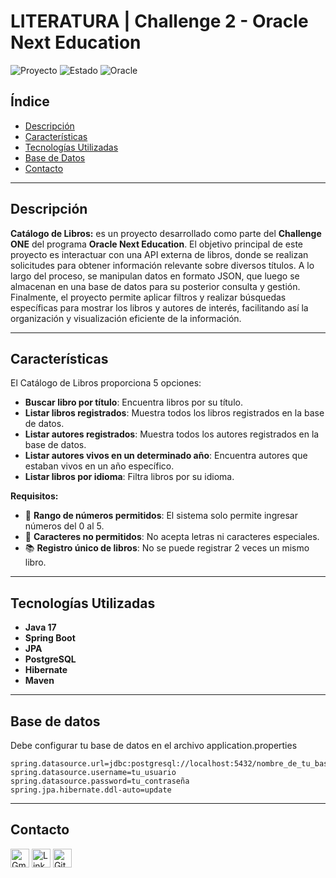 # **LITERATURA | Challenge 2 - Oracle Next Education**

![Proyecto](https://img.shields.io/badge/version-1.0-blue) ![Estado](https://img.shields.io/badge/status-terminado-brightgreen) ![Oracle](https://img.shields.io/badge/oracle-latura%20latam-orange)

## **Índice**

- [Descripción](#descripción)
- [Características](#características)
- [Tecnologías Utilizadas](#tecnologías-utilizadas)
- [Base de Datos](#base-de-datos)
- [Contacto](#contacto)

---

## **Descripción**

**Catálogo de Libros:** es un proyecto desarrollado como parte del **Challenge ONE** del programa **Oracle Next Education**. El objetivo principal de este proyecto es interactuar con una API externa de libros, donde se realizan solicitudes para obtener información relevante sobre diversos títulos. A lo largo del proceso, se manipulan datos en formato JSON, que luego se almacenan en una base de datos para su posterior consulta y gestión. Finalmente, el proyecto permite aplicar filtros y realizar búsquedas específicas para mostrar los libros y autores de interés, facilitando así la organización y visualización eficiente de la información.

---

## **Características**

El Catálogo de Libros proporciona 5 opciones:

- **Buscar libro por título**: Encuentra libros por su título.
- **Listar libros registrados**: Muestra todos los libros registrados en la base de datos.
- **Listar autores registrados**: Muestra todos los autores registrados en la base de datos.
- **Listar autores vivos en un determinado año**: Encuentra autores que estaban vivos en un año específico.
- **Listar libros por idioma**: Filtra libros por su idioma.

**Requisitos:**

- 🔢 **Rango de números permitidos**: El sistema solo permite ingresar números del 0 al 5.
- 🚫 **Caracteres no permitidos**: No acepta letras ni caracteres especiales.
- 📚 **Registro único de libros**: No se puede registrar 2 veces un mismo libro.

---

## **Tecnologías Utilizadas**

- **Java 17**
- **Spring Boot**
- **JPA**
- **PostgreSQL**
- **Hibernate**
- **Maven**

---

## **Base de datos**

Debe configurar tu base de datos en el archivo application.properties

```
spring.datasource.url=jdbc:postgresql://localhost:5432/nombre_de_tu_base_de_datos
spring.datasource.username=tu_usuario
spring.datasource.password=tu_contraseña
spring.jpa.hibernate.ddl-auto=update
```

---

## **Contacto**

<a href="mailto:lisbeth2536@gmail.com"><img src="https://img.icons8.com/fluency/48/000000/gmail.png" alt="Gmail" width="30" height="30"/></a>
<a href="https://www.linkedin.com/in/lisbeth-callata-churata/" target="_blank"><img src="https://cdn1.iconfinder.com/data/icons/logotypes/32/circle-linkedin-512.png" alt="LinkedIn" width="30" height="30"/></a>
<a href="https://github.com/lisbeth-callata" target="_blank"><img src="https://cdn-icons-png.flaticon.com/512/25/25231.png" alt="GitHub" width="30" height="30"/></a>
